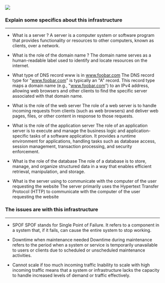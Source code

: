 ![](https://pandao.github.io/editor.md/examples/images/8.jpg)

### Explain some specifics about this infrastructure
------------
- What is a server ?
A server is a computer system or software program that provides functionality or resources to other computers, known as clients, over a network.

- What is the role of the domain name ?
The domain name serves as a human-readable label used to identify and locate resources on the internet.

- What type of DNS record www is in www.foobar.com
The DNS record type for "www.foobar.com" is typically an "A" record. This record type maps a domain name (e.g., "www.foobar.com") to an IPv4 address, allowing web browsers and other clients to find the specific server associated with that domain name.

- What is the role of the web server
The role of a web server is to handle incoming requests from clients (such as web browsers) and deliver web pages, files, or other content in response to those requests.

- What is the role of the application server
The role of an application server is to execute and manage the business logic and application-specific tasks of a software application. It provides a runtime environment for applications, handling tasks such as database access, session management, transaction processing, and security enforcement.

- What is the role of the database
The role of a database is to store, manage, and organize structured data in a way that enables efficient retrieval, manipulation, and storage.

- What is the server using to communicate with the computer of the user requesting the website
The server primarily uses the Hypertext Transfer Protocol (HTTP) to communicate with the computer of the user requesting the website

### The issues are with this infrastructure
------------
- SPOF 
SPOF stands for Single Point of Failure. It refers to a component in a system that, if it fails, can cause the entire system to stop working.

- Downtime when maintenance needed
Downtime during maintenance refers to the period when a system or service is temporarily unavailable to users or clients due to scheduled or unscheduled maintenance activities.

- Cannot scale if too much incoming traffic
Inability to scale with high incoming traffic means that a system or infrastructure lacks the capacity to handle increased levels of demand or traffic effectively. 
